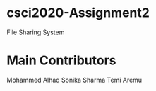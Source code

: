 # csci2020-Assignment2
File Sharing System

# Main Contributors 
Mohammed Alhaq
Sonika Sharma
Temi Aremu
